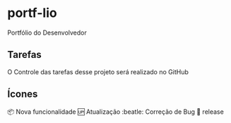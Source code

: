 # portf-lio
Portfólio do Desenvolvedor 

## Tarefas

O Controle das tarefas desse projeto será realizado no GitHub

## Ícones

:package: Nova funcionalidade
:up: Atualização
:beatle: Correção de Bug
:checkered_flag: release

